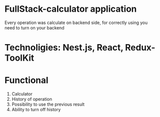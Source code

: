 # FullStack-calculator application

Every operation was calculate on backend side, for correctly using you need to turn on your backend

# Technoligies: Nest.js, React, Redux-ToolKit

# Functional

1. Calculator
2. History of operation
3. Possibility to use the previous result
4. Ability to turn off history
